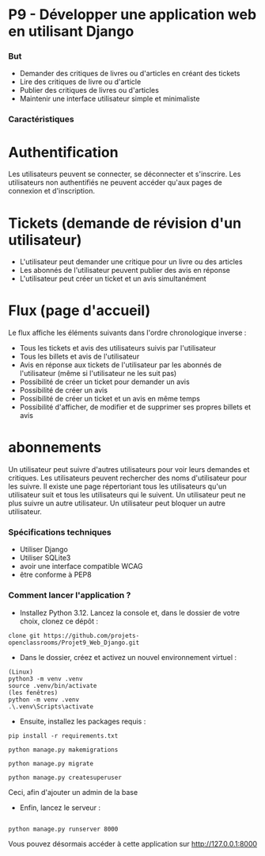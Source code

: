 # P9 - Développer une application web en utilisant Django

### But

- Demander des critiques de livres ou d'articles en créant des tickets
- Lire des critiques de livre ou d'article
- Publier des critiques de livres ou d'articles
- Maintenir une interface utilisateur simple et minimaliste

### Caractéristiques

# Authentification

Les utilisateurs peuvent se connecter, se déconnecter et s'inscrire.
Les utilisateurs non authentifiés ne peuvent accéder qu'aux pages de connexion et d'inscription.

# Tickets (demande de révision d'un utilisateur)

- L'utilisateur peut demander une critique pour un livre ou des articles
- Les abonnés de l'utilisateur peuvent publier des avis en réponse
- L'utilisateur peut créer un ticket et un avis simultanément

# Flux (page d'accueil)

Le flux affiche les éléments suivants dans l'ordre chronologique inverse :

- Tous les tickets et avis des utilisateurs suivis par l'utilisateur
- Tous les billets et avis de l'utilisateur
- Avis en réponse aux tickets de l'utilisateur par les abonnés de l'utilisateur (même si l'utilisateur ne les suit pas)
- Possibilité de créer un ticket pour demander un avis
- Possibilité de créer un avis
- Possibilité de créer un ticket et un avis en même temps
- Possibilité d'afficher, de modifier et de supprimer ses propres billets et avis

# abonnements

Un utilisateur peut suivre d'autres utilisateurs pour voir leurs demandes et critiques.
Les utilisateurs peuvent rechercher des noms d'utilisateur pour les suivre.
Il existe une page répertoriant tous les utilisateurs qu'un utilisateur suit et tous les utilisateurs qui le suivent.
Un utilisateur peut ne plus suivre un autre utilisateur.
Un utilisateur peut bloquer un autre utilisateur.

### Spécifications techniques

- Utiliser Django
- Utiliser SQLite3
- avoir une interface compatible WCAG
- être conforme à PEP8

### Comment lancer l'application ?

- Installez Python 3.12. Lancez la console et, dans le dossier de votre choix, clonez ce dépôt :

```
clone git https://github.com/projets-openclassrooms/Projet9_Web_Django.git
```

- Dans le dossier, créez et activez un nouvel environnement virtuel :

```
(Linux)
python3 -m venv .venv
source .venv/bin/activate
(les fenêtres)
python -m venv .venv
.\.venv\Scripts\activate
```

- Ensuite, installez les packages requis :

```
pip install -r requirements.txt
```

```
python manage.py makemigrations
```

```
python manage.py migrate
```

```
python manage.py createsuperuser
```

Ceci, afin d'ajouter un admin de la base

- Enfin, lancez le serveur :

```

python manage.py runserver 8000
```

Vous pouvez désormais accéder à cette application sur http://127.0.0.1:8000
